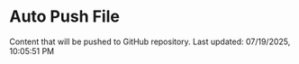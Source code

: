 # Auto Push File

Content that will be pushed to GitHub repository.
Last updated: 07/19/2025, 10:05:51 PM